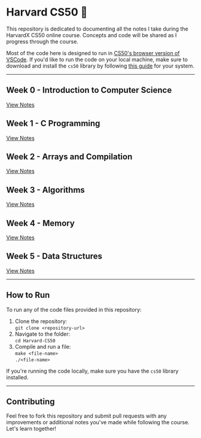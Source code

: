 # Harvard CS50 📖

This repository is dedicated to documenting all the notes I take during the HarvardX CS50 online course. Concepts and code will be shared as I progress through the course.

Most of the code here is designed to run in [CS50's browser version of VSCode](https://cs50.dev). If you'd like to run the code on your local machine, make sure to download and install the `cs50` library by following [this guide](https://cs50.readthedocs.io/library/c/) for your system.

---

## Week 0 - Introduction to Computer Science

[View Notes](Week-0/notes.md)

## Week 1 - C Programming

[View Notes](Week-1/notes.md)

## Week 2 - Arrays and Compilation

[View Notes](Week-2/notes.md)

## Week 3 - Algorithms

[View Notes](Week-3/notes.md)

## Week 4 - Memory

[View Notes](Week-4/notes.md)

## Week 5 - Data Structures

[View Notes](Week-5/notes.md)

---

## How to Run

To run any of the code files provided in this repository:

1. Clone the repository:  
   `git clone <repository-url>`
2. Navigate to the folder:  
   `cd Harvard-CS50`
3. Compile and run a file:  
   `make <file-name>`  
   `./<file-name>`

If you're running the code locally, make sure you have the `cs50` library installed.

---

## Contributing

Feel free to fork this repository and submit pull requests with any improvements or additional notes you've made while following the course. Let's learn together!
